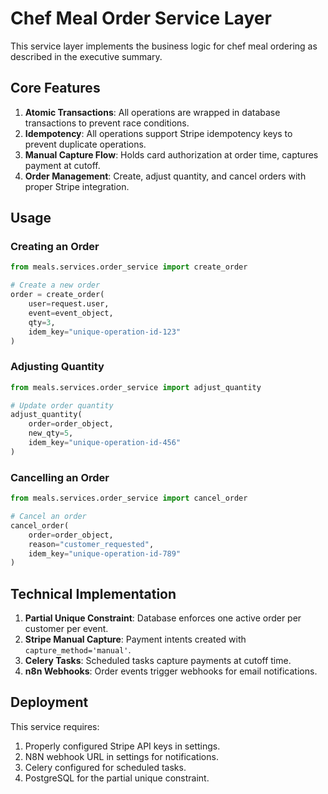 # Chef Meal Order Service Layer

This service layer implements the business logic for chef meal ordering as described in the executive summary.

## Core Features

1. **Atomic Transactions**: All operations are wrapped in database transactions to prevent race conditions.
2. **Idempotency**: All operations support Stripe idempotency keys to prevent duplicate operations.
3. **Manual Capture Flow**: Holds card authorization at order time, captures payment at cutoff.
4. **Order Management**: Create, adjust quantity, and cancel orders with proper Stripe integration.

## Usage

### Creating an Order

```python
from meals.services.order_service import create_order

# Create a new order
order = create_order(
    user=request.user,
    event=event_object,
    qty=3,
    idem_key="unique-operation-id-123"
)
```

### Adjusting Quantity

```python
from meals.services.order_service import adjust_quantity

# Update order quantity
adjust_quantity(
    order=order_object,
    new_qty=5,
    idem_key="unique-operation-id-456"
)
```

### Cancelling an Order

```python
from meals.services.order_service import cancel_order

# Cancel an order
cancel_order(
    order=order_object,
    reason="customer_requested",
    idem_key="unique-operation-id-789"
)
```

## Technical Implementation

1. **Partial Unique Constraint**: Database enforces one active order per customer per event.
2. **Stripe Manual Capture**: Payment intents created with `capture_method='manual'`.
3. **Celery Tasks**: Scheduled tasks capture payments at cutoff time.
4. **n8n Webhooks**: Order events trigger webhooks for email notifications.

## Deployment

This service requires:

1. Properly configured Stripe API keys in settings.
2. N8N webhook URL in settings for notifications.
3. Celery configured for scheduled tasks.
4. PostgreSQL for the partial unique constraint. 